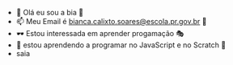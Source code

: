 - 👋 Olá eu sou a bia 🌙
- 📫 Meu Email é bianca.calixto.soares@escola.pr.gov.br 🌃
- 🕶 Estou interessada em aprender progamação 🎭
- 🐢 estou aprendendo a programar no JavaScript e no Scratch 🍐
- saia

<!---
biancacria/biancacria is a ✨ special ✨ repository because its `README.md` (this file) appears on your GitHub profile.
You can click the Preview link to take a look at your changes.
--->
